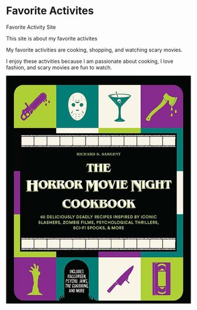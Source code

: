# Favorite Activites
Favorite Activity Site

This site is about my favorite activites

My favorite activities are cooking, shopping, and watching scary movies.

I enjoy these activities because I am passionate about cooking, I love fashion, and scary movies are fun to watch.


![Random Picture](Github.jpeg)
